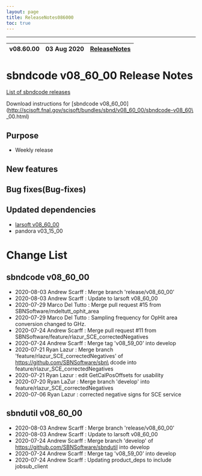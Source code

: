 ```yaml
---
layout: page
title: ReleaseNotes086000
toc: true
---
```


-----------------------------------------------------------------------------
| v08.60.00 | 03 Aug 2020 | [ReleaseNotes](ReleaseNotes086000.html) |
| --- | --- | --- |



sbndcode v08_60_00 Release Notes
=======================================================================================

[List of sbndcode releases](List_of_SBND_code_releases.html)

Download instructions for [sbndcode v08_60_00](http://scisoft.fnal.gov/scisoft/bundles/sbnd/v08_60_00/sbndcode-v08_60\
_00.html)

Purpose
---------------------------------------------------

* Weekly release

New features
---------------------------------------------------

Bug fixes(Bug-fixes)
---------------------------------------------------

Updated dependencies
---------------------------------------------------

* [larsoft v08_60_00](https://cdcvs.fnal.gov/redmine/projects/larsoft/wiki/ReleaseNotes086000)
* pandora v03_15_00

Change List
==========================================

sbndcode v08_60_00
---------------------------------------------------

* 2020-08-03  Andrew Scarff : Merge branch 'release/v08_60_00'
* 2020-08-03  Andrew Scarff : Update to larsoft v08_60_00
* 2020-07-29  Marco Del Tutto : Merge pull request #15 from SBNSoftware/mdeltutt_ophit_area
* 2020-07-29  Marco Del Tutto : Sampling frequency for OpHit area conversion changed to GHz.
* 2020-07-24  Andrew Scarff : Merge pull request #11 from SBNSoftware/feature/rlazur_SCE_correctedNegatives
* 2020-07-24  Andrew Scarff : Merge tag 'v08_59_00' into develop
* 2020-07-21  Ryan Lazur : Merge branch 'feature/rlazur_SCE_correctedNegatives' of https://github.com/SBNSoftware/sbn\
dcode into feature/rlazur_SCE_correctedNegatives
* 2020-07-21  Ryan Lazur : edit GetCalPosOffsets for usability
* 2020-07-20  Ryan LaZur : Merge branch 'develop' into feature/rlazur_SCE_correctedNegatives
* 2020-07-06  Ryan Lazur : corrected negative signs for SCE service

sbndutil v08_60_00
---------------------------------------------------

* 2020-08-03  Andrew Scarff : Merge branch 'release/v08_60_00'
* 2020-08-03  Andrew Scarff : Update to larsoft v08_60_00
* 2020-07-24  Andrew Scarff : Merge branch 'develop' of https://github.com/SBNSoftware/sbndutil into develop
* 2020-07-24  Andrew Scarff : Merge tag 'v08_59_00' into develop
* 2020-07-24  Andrew Scarff : Updating product_deps to include jobsub_client

